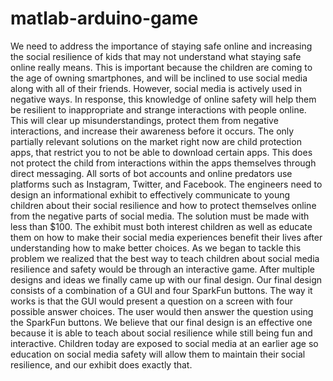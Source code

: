 # matlab-arduino-game
We need to address the importance of staying safe online and increasing the social resilience of kids that may not understand what staying safe online really means. This is important because the children are coming to the age of owning smartphones, and will be inclined to use social media along with all of their friends. However, social media is actively used in negative ways. In response, this knowledge of online safety will help them be resilient to inappropriate and strange interactions with people online. This will clear up misunderstandings, protect them from negative interactions, and increase their awareness before it occurs. The only partially relevant solutions on the market right now are child protection apps, that restrict you to not be able to download certain apps. This does not protect the child from interactions within the apps themselves through direct messaging. All sorts of bot accounts and online predators use platforms such as Instagram, Twitter, and Facebook. The engineers need to design an informational exhibit to effectively communicate to young children about their social resilience and how to protect themselves online from the negative parts of social media. The solution must be made with less than $100. The exhibit must both interest children as well as educate them on how to make their social media experiences benefit their lives after understanding how to make better choices.
As we began to tackle this problem we realized that the best way to teach children about social media resilience and safety would be through an interactive game. After multiple designs and ideas we finally came up with our final design. Our final design consists of a combination of a GUI and four SparkFun buttons. The way it works is that the GUI would present a question on a screen with four possible answer choices. The user would then answer the question using the SparkFun buttons. We believe that our final design is an effective one because it is able to teach about social resilience while still being fun and interactive. Children today are exposed to social media at an earlier age so education on social media safety will allow them to maintain their social resilience, and our exhibit does exactly that. 
